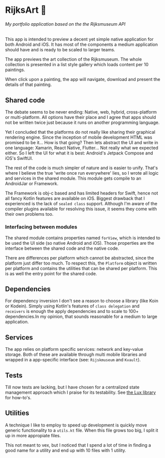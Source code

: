 # RijksArt 🎨

###### My portfolio application based on the the Rijksmuseum API

This app is intended to preview a decent yet simple native application for both Android and iOS. It has most of the components a medium application should have and is ready to be scaled to larger teams.

The app previews the art collection of the Rijksmuseum. The whole collection is presented in a list style gallery which loads content per 10 paintings.

When click upon a painting, the app will navigate, download and present the details of that painting.

## Shared code 
The debate seems to be never ending: Native, web, hybrid, cross-platform or multi-platform. All options have their place and I agree that apps should not be written twice just because it runs on another programming language. 

Yet I concluded that the platforms do not really like sharing their graphical rendering engine. Since the inception of mobile development HTML was promised to be it... How is that going? Then lets abstract the UI and write in one language: Xamarin, React Native, Flutter... Not really what we expected either. So I left the UI for what it is best: Android's Jetpack Compose and iOS's SwiftUI. 

The rest of the code is much simpler of nature and is easier to unify. That's where I believe the true 'write once run everywhere' lies, so I wrote all logic and services in the shared module. This module gets compile to an AndroidJar or Framework.  

The Framework is obj-c based and has limited headers for Swift, hence not all fancy Kotlin features are available on iOS. Biggest drawback that I experienced is the lack of `sealed class` support. Although I'm aware of the compiler plugins available for resolving this issue, it seems they come with their own problems too.

### Interfacing between modules

The shared module contains properties named `forView`, which is intended to be used the UI side (so native Android and iOS). Those properties are the interface between the shared code and the native code.

There are differences per platform which cannot be abstracted, since the platform just differ too much. To respect this, the `Platform` object is written per platform and contains the utilities that can be shared per platform. This is as well the entry point for the shared code.

## Dependencies
For dependency inversion I don't see a reason to choose a library (like Koin or Kodein). Simply using Kotlin's features of `class delegation` and `receivers` is enough the apply dependencies and to scale to 100+ dependencies.In my opinion, that sounds reasonable for a medium to large application.

## Services
The app relies on platform specific services: network and key-value storage. Both of these are available through multi mobile libraries and wrapped in a app-specific interface (see: `Rijskmuseum` and `Kvault`).

## Tests
Till now tests are lacking, but I have chosen for a centralized state management approach which I praise for its testability. See [the Lux library](https://github.com/Lamartio/lux) for how-to's.

## Utilities
A technique I like to employ to speed up development is quickly move generic functionality to a `utils.kt` file. When this file grows too big, I split it up in more appropiate files. 

This not meant to vex, but I noticed that I spend a lot of time in finding a good name for a utility and end up with 10 files with 1 utility.